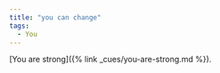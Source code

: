 ```yaml
---
title: "you can change"
tags:
  - You
---
```

[You are strong]({% link _cues/you-are-strong.md %}).
